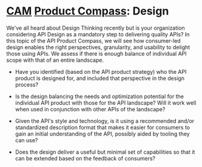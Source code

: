 # [CAM](../) [Product Compass](./): Design

We've all heard about Design Thinking recently but is your organization considering API Design as a mandatory step to delivering quality APIs? In this topic of the API Product Compass, we will see how consumer-led design enables the right perspectives, granularity, and usability to delight those using APIs. We assess if there is enough balance of individual API scope with that of an entire landscape.

* Have you identified (based on the API product strategy) who the API product is designed for, and included that perspective in the design process?

* Is the design balancing the needs and optimization potential for the individual API product with those for the API landscape? Will it work well when used in conjunction with other APIs of the landscape?

* Given the API's style and technology, is it using a recommended and/or standardized description format that makes it easier for consumers to gain an initial understanding of the API, possibly aided by tooling they can use?

* Does the design deliver a useful but minimal set of capabilities so that it can be extended based on the feedback of consumers?
